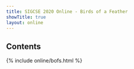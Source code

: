 ```yaml
---
title: SIGCSE 2020 Online - Birds of a Feather
showTitle: true
layout: online
---
```


## Contents

{% include online/bofs.html %}